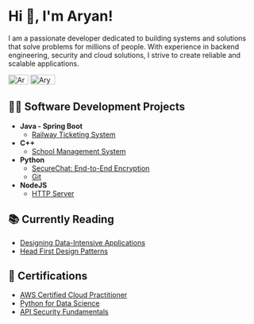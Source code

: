 <h1>Hi 👋, I'm Aryan! </h1>
<p>I am a passionate developer dedicated to building systems and solutions that solve problems for millions of people. With experience in backend engineering, security and cloud solutions, I strive to create reliable and scalable applications.</p>

[<img height="20px" width="40px" alt="Aryan Pandey | Gmail" width="22px" src="https://img.shields.io/badge/Gmail-ff5d5d" />][gmail]
[<img height="20px" width="50px" alt="Aryan Pandey | LinkedIn" width="22px" src="https://img.shields.io/badge/Linkedin-0077B5" />][linkedin]

[gmail]: mailto:aryanpandey048@gmail.com
[linkedin]: https://www.linkedin.com/in/aryan-pandey-9857a3119


<h2>👨‍💻 Software Development Projects</h2>

- <b>Java - Spring Boot</b>
  - [Railway Ticketing System](https://github.com/rickyssj2/SoT-Railway-Ticketing-System)
- <b>C++</b>
  - [School Management System](https://github.com/rickyssj2/School-Mananegment-System)
- <b>Python</b>
  - [SecureChat: End-to-End Encryption](https://github.com/rickyssj2/SecureChat)
  - [Git](https://github.com/rickyssj2/git-python)
- <b>NodeJS</b>
  - [HTTP Server](https://github.com/rickyssj2/http-server-nodejs)

<h2>📚 Currently Reading</h2>

- [Designing Data-Intensive Applications](https://dataintensive.net/)
- [Head First Design Patterns](https://www.oreilly.com/library/view/head-first-design/9781492077992/)

<h2>📜 Certifications</h2> 

- <a href="https://www.credly.com/badges/b2951add-9785-4a32-8419-9979cbe06ce9/public_url">AWS Certified Cloud Practitioner</a>
- <a href="https://www.credly.com/badges/daaa841f-5ab7-4615-9699-99325d2a5447/public_url">Python for Data Science</a>
- <a href="https://www.credly.com/badges/8c26e411-f15f-4ecc-b5b3-92809e62a9a9/public_url">API Security Fundamentals</a>





